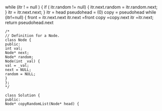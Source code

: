 while (itr ! = null ) {
if ( itr.random != null) {
itr.next.random = itr.random.next;
}
itr = itr.next.next;
}
itr = head
pseudohead = (0)
copy = pseudohead
while (itr!=null) {
front = itr.next.next
itr.next =front
copy =copy.next
itr =itr.next;
return pseudohead.next
​
```
/*
// Definition for a Node.
class Node {
public:
int val;
Node* next;
Node* random;
Node(int _val) {
val = _val;
next = NULL;
random = NULL;
}
};
*/
​
class Solution {
public:
Node* copyRandomList(Node* head) {